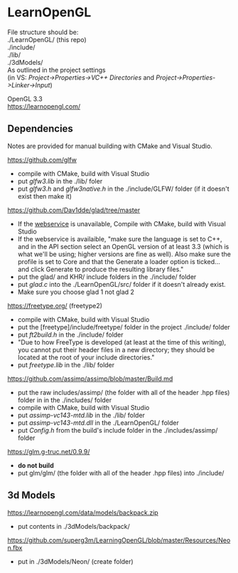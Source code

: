 # LearnOpenGL

File structure should be:\
./LearnOpenGL/ (this repo)\
./include/\
./lib/\
./3dModels/\
As outlined in the project settings\
(in VS: *Project->Properties->VC++ Directories* and *Project->Properties->Linker->Input*)

OpenGL 3.3\
https://learnopengl.com/

## Dependencies
Notes are provided for manual building with CMake and Visual Studio.

https://github.com/glfw
- compile with CMake, build with Visual Studio
- put *glfw3.lib* in the ./lib/ foler
- put *glfw3.h* and *glfw3native.h* in the ./include/GLFW/ folder (if it doesn't exist then make it)

https://github.com/Dav1dde/glad/tree/master
- If the [webservice](https://glad.dav1d.de/) is unavailable, Compile with CMake, build with Visual Studio
- If the webservice is availaible, "make sure the language is set to C++, and in the API section select an OpenGL version of at least 3.3 (which is what we'll be using; higher versions are fine as well). Also make sure the profile is set to Core and that the Generate a loader option is ticked... and click Generate to produce the resulting library files."
- put the glad/ and KHR/ include folders in the ./include/ folder
- put *glad.c* into the ./LearnOpenGL/src/ folder if it doesn't already exist.
- Make sure you choose glad 1 not glad 2

https://freetype.org/ (freetype2)
- compile with CMake, build with Visual Studio
- put the [freetype]/include/freetype/ folder in the project ./include/ folder
- put *ft2build.h* in the ./include/ folder
-   "Due to how FreeType is developed (at least at the time of this writing), you cannot put their header files in a new directory; they should be located at the root of your include directories."
- put *freetype.lib* in the ./lib/ folder

https://github.com/assimp/assimp/blob/master/Build.md
- put the raw includes/assimp/ (the folder with all of the header .hpp files) folder in in the ./includes/ folder
- compile with CMake, build with Visual Studio
- put *assimp-vc143-mtd.lib* in the ./lib/ folder
- put *assimp-vc143-mtd.dll* in the ./LearnOpenGL/ folder
- put *Config.h* from the build's include folder in the ./includes/assimp/ folder

https://glm.g-truc.net/0.9.9/
- **do not build**
- put glm/glm/ (the folder with all of the header .hpp files) into ./include/ 

## 3d Models
https://learnopengl.com/data/models/backpack.zip
- put contents in ./3dModels/backpack/

https://github.com/superg3m/LearningOpenGL/blob/master/Resources/Neon.fbx
- put in ./3dModels/Neon/ (create folder)
